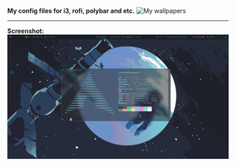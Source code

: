 **My config files for i3, rofi, polybar and etc.**
![My wallpapers](https://github.com/Lucifer25x/wallpapers)

<hr/>

**Screenshot:**
![Screenshot](screenshot.png)

